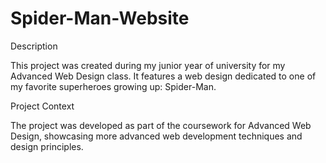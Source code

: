# Spider-Man-Website

Description

This project was created during my junior year of university for my Advanced Web Design class. It features a web design dedicated to one of my favorite superheroes growing up: Spider-Man.

Project Context

The project was developed as part of the coursework for Advanced Web Design, showcasing more advanced web development techniques and design principles.
